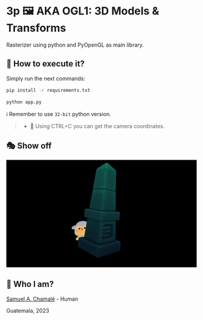 # 3p 🖼️ AKA OGL1: 3D Models & Transforms

Rasterizer using python and PyOpenGL as main library.

## 🚀 How to execute it?

Simply run the next commands:

```bash
pip install -r requirements.txt
```

``` bash
python app.py
```

ℹ️ Remember to use `32-bit` python version.

> - 🧠 Using CTRL+C you can get the camera coordinates.

## 🎭 Show off

![image](./ss.png)

## 🫠 Who I am?

[Samuel A. Chamalé](https://github.com/chamale-rac) - Human

Guatemala, 2023
